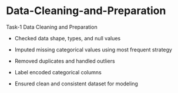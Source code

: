 # Data-Cleaning-and-Preparation
Task-1 Data Cleaning and Preparation

- Checked data shape, types, and null values

- Imputed missing categorical values using most frequent strategy

- Removed duplicates and handled outliers

- Label encoded categorical columns

- Ensured clean and consistent dataset for modeling
